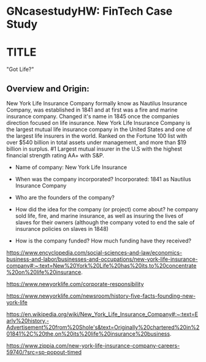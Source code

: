 # GNcasestudyHW: FinTech Case Study

# TITLE
 "Got Life?"

## Overview and Origin:

New York Life Insurance Company formally know as Nautilus Insurance Company, was established in 1841 and at first was a fire and marine insurance company. Changed it's name in 1845 once the companies direction focused on life insurance. New York Life Insurance Company is the largest mutual life insurance company in the United States and one of the largest life insurers in the world. Ranked on the Fortune 100 list with over $540 billion in total assets under management, and more than $19 billion in surplus. #1 Largest mutual insurer in the U.S with the highest financial strength rating AA+ with S&P.


* Name of company:
  New York Life Insurance

* When was the company incorporated?
  Incorporated: 1841 as Nautilus Insurance Company

* Who are the founders of the company?


* How did the idea for the company (or project) come about?
  he company sold life, fire, and marine insurance, as well as insuring the lives of slaves for their owners (although the company voted to end the sale of insurance policies on slaves in 1848)

* How is the company funded? How much funding have they received?


https://www.encyclopedia.com/social-sciences-and-law/economics-business-and-labor/businesses-and-occupations/new-york-life-insurance-company#:~:text=New%20York%20Life%20has%20its,to%20concentrate%20on%20life%20insurance.

https://www.newyorklife.com/corporate-responsibility

https://www.newyorklife.com/newsroom/history-five-facts-founding-new-york-life

https://en.wikipedia.org/wiki/New_York_Life_Insurance_Company#:~:text=Early%20history,-Advertisement%20from%20Shole's&text=Originally%20chartered%20in%201841%2C%20the,on%20its%20life%20insurance%20business.

https://www.zippia.com/new-york-life-insurance-company-careers-59740/?src=sp-popout-timed
